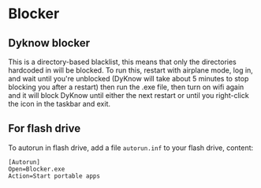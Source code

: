 # Blocker

## Dyknow blocker
This is a directory-based blacklist, this means that only the directories hardcoded in will be blocked. To run this, restart with airplane mode, log in, and wait until you're unblocked (DyKnow will take about 5 minutes to stop blocking you after a restart) then run the .exe file, then turn on wifi again and it will block DyKnow until either the next restart or until you right-click the icon in the taskbar and exit.

## For flash drive
To autorun in flash drive, add a file `autorun.inf` to your flash drive, content:

    [Autorun]
    Open=Blocker.exe
    Action=Start portable apps
